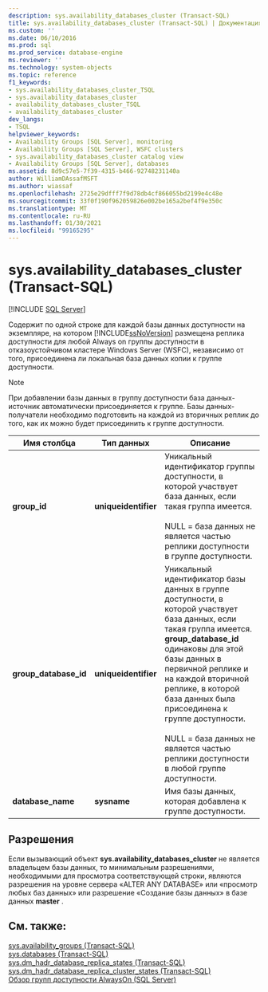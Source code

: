 ```yaml
---
description: sys.availability_databases_cluster (Transact-SQL)
title: sys.availability_databases_cluster (Transact-SQL) | Документация Майкрософт
ms.custom: ''
ms.date: 06/10/2016
ms.prod: sql
ms.prod_service: database-engine
ms.reviewer: ''
ms.technology: system-objects
ms.topic: reference
f1_keywords:
- sys.availability_databases_cluster_TSQL
- sys.availability_databases_cluster
- availability_databases_cluster_TSQL
- availability_databases_cluster
dev_langs:
- TSQL
helpviewer_keywords:
- Availability Groups [SQL Server], monitoring
- Availability Groups [SQL Server], WSFC clusters
- sys.availability_databases_cluster catalog view
- Availability Groups [SQL Server], databases
ms.assetid: 8d9c57e5-7f39-4315-b466-92748231140a
author: WilliamDAssafMSFT
ms.author: wiassaf
ms.openlocfilehash: 2725e29dfff7f9d78db4cf866055bd2199e4c48e
ms.sourcegitcommit: 33f0f190f962059826e002be165a2bef4f9e350c
ms.translationtype: MT
ms.contentlocale: ru-RU
ms.lasthandoff: 01/30/2021
ms.locfileid: "99165295"
---
```

# <a name="sysavailability_databases_cluster-transact-sql"></a>sys.availability_databases_cluster (Transact-SQL)
[!INCLUDE [SQL Server](../../includes/applies-to-version/sqlserver.md)]

  Содержит по одной строке для каждой базы данных доступности на экземпляре, на котором [!INCLUDE[ssNoVersion](../../includes/ssnoversion-md.md)] размещена реплика доступности для любой Always on группы доступности в отказоустойчивом кластере Windows Server (WSFC), независимо от того, присоединена ли локальная база данных копии к группе доступности.  
  
> [!NOTE]  
>  При добавлении базы данных в группу доступности база данных-источник автоматически присоединяется к группе. Базы данных-получатели необходимо подготовить на каждой из вторичных реплик до того, как их можно будет присоединить к группе доступности.   
  
|Имя столбца|Тип данных|Описание|  
|-----------------|---------------|-----------------|  
|**group_id**|**uniqueidentifier**|Уникальный идентификатор группы доступности, в которой участвует база данных, если такая группа имеется.<br /><br /> NULL = база данных не является частью реплики доступности в группе доступности.|  
|**group_database_id**|**uniqueidentifier**|Уникальный идентификатор базы данных в группе доступности, в которой участвует база данных, если такая группа имеется. **group_database_id** одинаковы для этой базы данных в первичной реплике и на каждой вторичной реплике, в которой база данных была присоединена к группе доступности.<br /><br /> NULL = база данных не является частью реплики доступности в любой группе доступности.|  
|**database_name**|**sysname**|Имя базы данных, которая добавлена к группе доступности.|  
  
## <a name="permissions"></a>Разрешения  
 Если вызывающий объект **sys.availability_databases_cluster** не является владельцем базы данных, то минимальным разрешениями, необходимыми для просмотра соответствующей строки, являются разрешения на уровне сервера «ALTER ANY DATABASE» или «просмотр любых баз данных» или разрешение «Создание базы данных» в базе данных **master** .  
  
## <a name="see-also"></a>См. также:  
 [sys.availability_groups (Transact-SQL)](../../relational-databases/system-catalog-views/sys-availability-groups-transact-sql.md)   
 [sys.databases (Transact-SQL)](../../relational-databases/system-catalog-views/sys-databases-transact-sql.md)   
 [sys.dm_hadr_database_replica_states &#40;Transact-SQL&#41;](../../relational-databases/system-dynamic-management-views/sys-dm-hadr-database-replica-states-transact-sql.md)   
 [sys.dm_hadr_database_replica_cluster_states &#40;Transact-SQL&#41;](../../relational-databases/system-dynamic-management-views/sys-dm-hadr-database-replica-cluster-states-transact-sql.md)   
 [Обзор групп доступности AlwaysOn (SQL Server)](../../database-engine/availability-groups/windows/overview-of-always-on-availability-groups-sql-server.md)  
  
  
